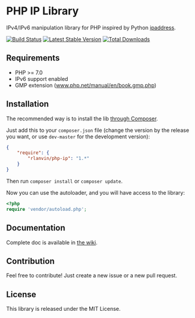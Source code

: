 # PHP IP Library

IPv4/IPv6 manipulation library for PHP inspired by Python [ipaddress](https://docs.python.org/dev/library/ipaddress.html).

[![Build Status](https://travis-ci.org/rlanvin/php-ip.svg?branch=master)](https://travis-ci.org/rlanvin/php-ip)
[![Latest Stable Version](https://poser.pugx.org/rlanvin/php-ip/v/stable)](https://packagist.org/packages/rlanvin/php-ip)
[![Total Downloads](https://poser.pugx.org/rlanvin/php-ip/downloads)](https://packagist.org/packages/rlanvin/php-ip)

## Requirements

- PHP >= 7.0
- IPv6 support enabled
- GMP extension (www.php.net/manual/en/book.gmp.php)

## Installation

The recommended way is to install the lib [through Composer](http://getcomposer.org/).

Just add this to your `composer.json` file (change the version by the release you want, or use `dev-master` for the development version):

```JSON
{
    "require": {
        "rlanvin/php-ip": "1.*"
    }
}
```

Then run `composer install` or `composer update`.

Now you can use the autoloader, and you will have access to the library:

```php
<?php
require 'vendor/autoload.php';
```

## Documentation

Complete doc is available in [the wiki](https://github.com/rlanvin/php-ip/wiki).

## Contribution

Feel free to contribute! Just create a new issue or a new pull request.

## License

This library is released under the MIT License.
